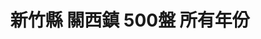 ---
title: "新竹縣 關西鎮 500盤 所有年份"
keywords:
  - 美食競賽
  - 台灣美食
  - 美食精選
datePublished: "2025-06-30"
dateModified: "2025-07-01"
city: "新竹縣"
district: "關西鎮"
award: "500盤"
year: "所有年份"
page: 1
count: 1

restaurants:
  - name: "清香飲食店"
    city: "新竹縣"
    district: "關西鎮"
    address: "新竹縣關西鎮中豐路一段422號"
    phone: "035872887"
    geo: "24.791331233327252, 121.17808831922748"
    google_map: "https://maps.app.goo.gl/zeHsRpfwUyR6WpfY7"
    footinder: "https://footinder.com.tw/%e6%96%b0%e7%ab%b9%e7%b8%a3%e9%97%9c%e8%a5%bf%e9%8e%ae/89662/"
    official: "https://www.facebook.com/profile.php?id=100054642121568"
    award:
    - name: "500盤"
      year: "2024"
---
